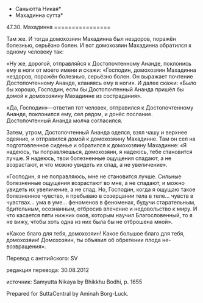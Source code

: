 * Саньютта Никая*
* Махадинна сутта*

47\.30\. Махадинна
\=\=\=\=\=\=\=\=\=\=\=\=\=\=\=\=

Там же\. И тогда домохозяин Махадинна был нездоров, поражён болезнью, серьёзно болен\. И вот домохозяин Махадинна обратился к одному человеку так:

«Ну же, дорогой, отправляйся к Достопочтенному Ананде, поклонись ему в ноги от моего имени и скажи: «Господин, домохозяин Махадинна нездоров, поражён болезнью, серьёзно болен\. Он выражает почтение Достопочтенному Ананде, кланяясь ему в ноги»\. И далее скажи: «Было бы хорошо, Господин, если бы Достопочтенный Ананда пришёл бы домой к домохозяину Махадинне из сострадания»\.

«Да, Господин»—ответил тот человек, отправился к Достопочтенному Ананде, поклонился ему, сел рядом, и донёс послание\. Достопочтенный Ананда молча согласился\.

Затем, утром, Достопочтенный Ананда оделся, взял чашу и верхнее одеяние, и отправился домой к домохозяину Махадинне\. Там он сел на подготовленное сиденье и обратился к домохозяину Махадинне: «Я надеюсь, ты поправляешься, домохозяин, я надеюсь, тебе становится лучше\. Я надеюсь, твои болезненные ощущения спадают, а не возрастают, и что можно увидеть их спад, а не увеличение»\.

«Господин, я не поправляюсь, мне не становится лучше\. Сильные болезненные ощущения возрастают во мне, а не спадают, и можно увидеть их увеличение, а не спад\. Но, Господин, когда я ощущаю такое болезненное чувство, я пребываю в созерцании тела в теле… чувств в чувствах… ума в уме… феноменов в феноменах, будучи старательным, бдительным, осознанным, отбросив влечение и недовольство к миру\. И что касается пяти нижних оков, которым научил Благословенный, то я не вижу, чтобы хоть одна из них была бы не отброшена мной»\.

«Какое благо для тебя, домохозяин\! Какое большое благо для тебя, домохозяин\! Домохозяин, ты объявил об обретении плода не\-возвращения»\.

Перевод с английского: SV

редакция перевода: 30\.08\.2012

источник: Samyutta Nikaya by Bhikkhu Bodhi, p\. 1655

Prepared for SuttaCentral by Aminah Borg\-Luck\.